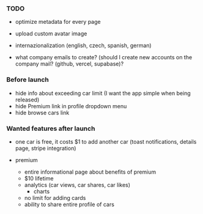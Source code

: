 ### TODO

- optimize metadata for every page
- upload custom avatar image
- internazionalization (english, czech, spanish, german)

- what company emails to create? (should I create new accounts on the company mail? (github, vercel, supabase)?

### Before launch

- hide info about exceeding car limit (I want the app simple when being released)
- hide Premium link in profile dropdown menu
- hide browse cars link

### Wanted features after launch

- one car is free, it costs $1 to add another car (toast notifications, details page, stripe integration)

- premium
  - entire informational page about benefits of premium
  - $10 lifetime
  - analytics (car views, car shares, car likes)
    - charts
  - no limit for adding cards
  - ability to share entire profile of cars
